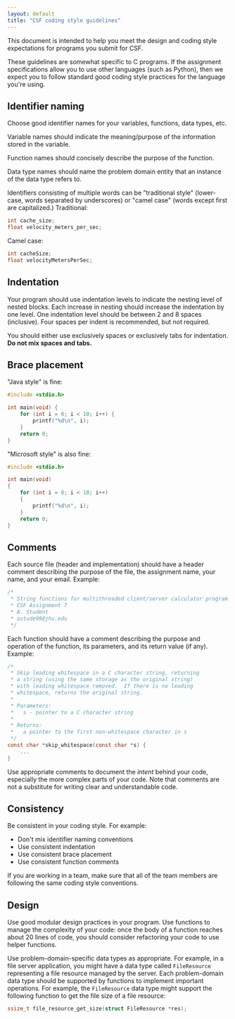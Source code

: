 ```yaml
---
layout: default
title: "CSF coding style guidelines"
---
```


This document is intended to help you meet the design and coding style expectations for programs you submit for CSF.

These guidelines are somewhat specific to C programs.  If the assignment specifications allow you to use other languages (such as Python), then we expect you to follow standard good coding style practices for the language you're using.

## Identifier naming

Choose good identifier names for your variables, functions, data types, etc.

Variable names should indicate the meaning/purpose of the information stored in the variable.

Function names should concisely describe the purpose of the function.

Data type names should name the problem domain entity that an instance of the data type refers to.

Identifiers consisting of multiple words can be "traditional style" (lower-case, words separated by underscores) or "camel case" (words except first are capitalized.)  Traditional:

```c
int cache_size;
float velocity_meters_per_sec;
```

Camel case:

```c
int cacheSize;
float velocityMetersPerSec;
```

## Indentation

Your program should use indentation levels to indicate the nesting level of nested blocks.  Each increase in nesting should increase the indentation by one level.  One indentation level should be between 2 and 8 spaces (inclusive).  Four spaces per indent is recommended, but not required.

You should either use exclusively spaces or exclusively tabs for indentation.  **Do not mix spaces and tabs.**

## Brace placement

"Java style" is fine:

```c
#include <stdio.h>

int main(void) {
    for (int i = 0; i < 10; i++) {
        printf("%d\n", i);
    }
    return 0;
}
```

"Microsoft style" is also fine:

```c
#include <stdio.h>

int main(void)
{
    for (int i = 0; i < 10; i++)
    {
        printf("%d\n", i);
    }
    return 0;
}
```

## Comments

Each source file (header and implementation) should have a header comment describing the purpose of the file, the assignment name, your name, and your email.  Example:

```c
/*
 * String functions for multithreaded client/server calculator program
 * CSF Assignment 7
 * A. Student
 * astude99@jhu.edu
 */
```

Each function should have a comment describing the purpose and operation of the function, its parameters, and its return value (if any).  Example:

```c
/*
 * Skip leading whitespace in a C character string, returning
 * a string (using the same storage as the original string)
 * with leading whitespace removed.  If there is no leading
 * whitespace, returns the original string.
 *
 * Parameters:
 *   s - pointer to a C character string
 *
 * Returns:
 *   a pointer to the first non-whitespace character in s
 */
const char *skip_whitespace(const char *s) {
    ...
}
```

Use appropriate comments to document the *intent* behind your code, especially the more complex parts of your code.  Note that comments are not a substitute for writing clear and understandable code.

## Consistency

Be consistent in your coding style.  For example:

* Don't mix identifier naming conventions
* Use consistent indentation
* Use consistent brace placement
* Use consistent function comments

If you are working in a team, make sure that all of the team members are following the same coding style conventions.

## Design

Use good modular design practices in your program.  Use functions to manage the complexity of your code: once the body of a function reaches about 20 lines of code, you should consider refactoring your code to use helper functions.

Use problem-domain-specific data types as appropriate.  For example, in a file server application, you might have a data type called `FileResource` representing a file resource managed by the server.  Each problem-domain data type should be supported by functions to implement important operations.  For example, the `FileResource` data type might support the following function to get the file size of a file resource:

```c
ssize_t file_resource_get_size(struct FileResource *res);
```
